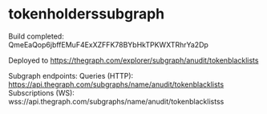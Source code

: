 # tokenholderssubgraph

Build completed: QmeEaQop6jbffEMuF4ExXZFFK78BYbHkTPKWXTRhrYa2Dp

Deployed to https://thegraph.com/explorer/subgraph/anudit/tokenblacklists

Subgraph endpoints:
Queries (HTTP):     https://api.thegraph.com/subgraphs/name/anudit/tokenblacklists
Subscriptions (WS): wss://api.thegraph.com/subgraphs/name/anudit/tokenblacklistss
